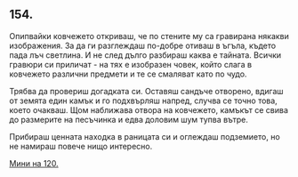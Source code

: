 ## 154.

Опипвайки ковчежето откриваш, че по стените му са гравирана
някакви изображения. За да ги разглеждаш по-добре отиваш в ъгъла,
където пада лъч светлина. И не след дълго разбираш каква е тайната.
Всички гравюри си приличат - на тях е изобразен човек, който слага в
ковчежето различни предмети и те се смаляват като по чудо.

Трябва да провериш догадката си. Оставяш сандъче отворено,
вдигаш от земята един камък и го подхвърляш напред, случва се
точно това, което очакваш. Щом наближава отвора на ковчежето,
камъкът се свива до размерите на песъчинка и едва доловим шум
тупва вътре.

Прибираш ценната находка в раницата си и оглеждаш подземието,
но не намираш повече нищо интересно.

[Мини на 120.](./120)
